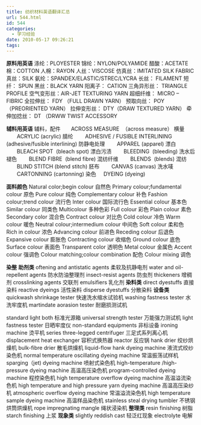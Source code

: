```yaml
---
title: 纺织材料英语翻译汇总
url: 544.html
id: 544
categories:
  - 学习经验
date: 2010-05-17 09:26:21
tags:
---
```


**原料用英语** 涤纶：PLOYESTER 锦纶：NYLON/POLYAMIDE 醋酸：ACETATE 棉：COTTON 人棉：RAYON 人丝：VISCOSE 仿真丝：IMITATED SILK FABRIC 真丝：SILK 氨纶：SPANDEX/ELASTIC/STREC/LYCRA 长丝： FILAMENT 短纤： SPUN 黑丝：BLACK YARN 阳离子： CATION 三角异形丝： TRIANGLE PROFILE 空气变形丝：AIR-JET TEXTURING YARN 超细纤维： MICRO – FIBRIC 全拉伸丝： FDY （FULL DRAWN YARN） 预取向丝： POY（PREORIENTED YARN） 拉伸变形丝： DTY（DRAW TEXTURED YARN） 牵伸加捻丝： DT （DRWW TWIST ACCESSORY  
  
**辅料用英语** 辅料，配件　　ACROSS MEASURE  （across measure） 横量 　　ACRYLIC (acrylic) 腈纶 　　ADHESIVE / FUSIBLE INTERLINING (adhesive/fusible interlining) 防静电处理 　　APPAREL (apparel) 漂白 　　BLEACH SPOT  (bleach spot) 漂白污渍 　　BLEEDING  (bleeding) 洗水后褪色 　　BLEND FIBRE  (blend fibre) 混纺纤维 　　BLENDS  (blends) 混纺 　　BLIND STITCH (blend stitch) 胚布 　　CANVAS (canvas) 洗水唛 　　CARTONNING (cartonning) 染色     DYEING (dyeing)  
  
**面料颜色** Natural color;begin colour 自然色 Primary colour;fundamental colour 原色 Pure colour 纯色 Complementary colour 补色 Fashion colour;trend colour 流行色 Inter colour 国际流行色 Essential colour 基本色 Similar colour 同类色 Multicolour 多种色彩 Full colour 彩色 Plain colour 素色 Secondary color 混合色 Contract colour 对比色 Cold colour 冷色 Warm colour 暖色 Neutral colour;intermedium colour 中间色 Soft colour 柔和色 Rich in colour 浓色 Advancing colour 前进色 Receding colour 后退色 Expansive colour 膨胀色 Contracting colour 收缩色 Ground colour 底色 Surface colour 表面色 Transparent color 透明色 Metal colour 金属色 Accent colour 强调色 Colour matching;colour combination 配色 Colour mixing 调色  
  
**染整** **助剂类** oftening and antistatic agents 柔软及抗静电剂 water and oil-repellent agents 防水防油整理剂 insect-resist agents 防虫剂 thickeners 增稠剂 crosslinking agents 交联剂 emulsifiers 乳化剂 **染料类** direct dyestuffs 直接染料 reactive dyeings 活性染料 disperse dyestuffs 分散染料 **设备类** quickwash shrinkage tester 快速洗水缩水试验机 washing fastness tester 水洗牢度机 martindate aorasion tester 耐磨损测试机  
  
standard light both 标准光源箱 universal strength tester 万能强力测试机 light fastness tester 日晒牢度仪 non-standard equipments 非标设备 ironing machine 烫平机 series three-legged centrifuger 三足式系列离心机 displacement heat exchanger 容积式换热器 reactor 反应锅 hank drier 绞纱烘燥机 bulk-fibre drier 散毛烘燥机 liquid-flow hank dyeing machine 液流式绞纱染色机 normal temperature oscillating dyeing machine 常温振荡试样机 sparging（jet) dyeing machine 喷射式染色机 high-temperature /high-pressure dyeing machine 高温高压染色机 program-controlled dyeing machine 程控染色机 high temperature overflow dyeing machine 高温溢流染色机 high temperature and high pressure yarn dyeing machine 高温高压染纱机 atmospheric overflow dyeing machine 常温溢流染色机 high temperature sample dyeing machine 高温样品染色机 stainless steal drying tumbler 不锈钢烘筒烘燥机 rope impregnating mangle 绳状浸染机 **整理类** resin finishing 树脂 starch finishing 上浆 **现象类** slightly reddish cast 轻泛红现象 electrolyte 电解